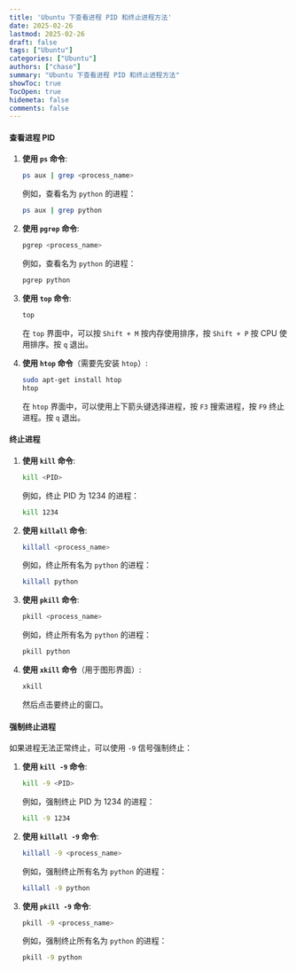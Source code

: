 ```yaml
---
title: 'Ubuntu 下查看进程 PID 和终止进程方法'
date: 2025-02-26
lastmod: 2025-02-26
draft: false
tags: ["Ubuntu"]
categories: ["Ubuntu"]
authors: ["chase"]
summary: "Ubuntu 下查看进程 PID 和终止进程方法"
showToc: true
TocOpen: true
hidemeta: false
comments: false
---
```


#### 查看进程 PID

1. **使用 `ps` 命令**:
   ```sh
   ps aux | grep <process_name>
   ```
   例如，查看名为 `python` 的进程：
   ```sh
   ps aux | grep python
   ```

2. **使用 `pgrep` 命令**:
   ```sh
   pgrep <process_name>
   ```
   例如，查看名为 `python` 的进程：
   ```sh
   pgrep python
   ```

3. **使用 `top` 命令**:
   ```sh
   top
   ```
   在 `top` 界面中，可以按 `Shift + M` 按内存使用排序，按 `Shift + P` 按 CPU 使用排序。按 `q` 退出。

4. **使用 `htop` 命令**（需要先安装 `htop`）:
   ```sh
   sudo apt-get install htop
   htop
   ```
   在 `htop` 界面中，可以使用上下箭头键选择进程，按 `F3` 搜索进程，按 `F9` 终止进程。按 `q` 退出。

#### 终止进程

1. **使用 `kill` 命令**:
   ```sh
   kill <PID>
   ```
   例如，终止 PID 为 1234 的进程：
   ```sh
   kill 1234
   ```

2. **使用 `killall` 命令**:
   ```sh
   killall <process_name>
   ```
   例如，终止所有名为 `python` 的进程：
   ```sh
   killall python
   ```

3. **使用 `pkill` 命令**:
   ```sh
   pkill <process_name>
   ```
   例如，终止所有名为 `python` 的进程：
   ```sh
   pkill python
   ```

4. **使用 `xkill` 命令**（用于图形界面）:
   ```sh
   xkill
   ```
   然后点击要终止的窗口。

#### 强制终止进程

如果进程无法正常终止，可以使用 `-9` 信号强制终止：

1. **使用 `kill -9` 命令**:
   ```sh
   kill -9 <PID>
   ```
   例如，强制终止 PID 为 1234 的进程：
   ```sh
   kill -9 1234
   ```

2. **使用 `killall -9` 命令**:
   ```sh
   killall -9 <process_name>
   ```
   例如，强制终止所有名为 `python` 的进程：
   ```sh
   killall -9 python
   ```

3. **使用 `pkill -9` 命令**:
   ```sh
   pkill -9 <process_name>
   ```
   例如，强制终止所有名为 `python` 的进程：
   ```sh
   pkill -9 python
   ```